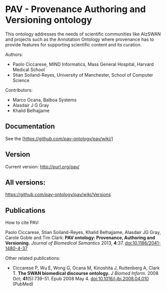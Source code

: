 # PAV - Provenance Authoring and Versioning ontology

This ontology addresses the needs of scientific communities like 
AlzSWAN and projects such as the Annotation Ontology where provenance 
has to provide features for supporting scientific content and its curation.


Authors:

* Paolo Ciccarese, MIND Informatics, Mass General Hospital, Harvard Medical School 
* Stian Soiland-Reyes, University of Manchester, School of Computer Science 

Contributors:

* Marco Ocana, Balboa Systems
* Alasdair J G Gray
* Khalid Belhajjame

## Documentation

See the [https://github.com/pav-ontology/pav/wiki/]

## Version

Current version: http://purl.org/pav/

## All versions:

https://github.com/pav-ontology/pav/wiki/Versions

## Publications

How to cite PAV:

Paolo Ciccarese, Stian Soiland-Reyes, Khalid Belhajjame, Alasdair JG Gray, Carole Goble and Tim Clark:
**PAV ontology: Provenance, Authoring and Versioning.** 
*Journal of Biomedical Semantics* 2013, **4**:37. [doi:10.1186/2041-1480-4-37](http://dx.doi.org/10.1186/2041-1480-4-37)

Other related publications:

 * Ciccarese P, Wu E, Wong G, Ocana M, Kinoshita J, Ruttenberg A, Clark T. **The SWAN biomedical discourse ontology.** *J Biomed Inform.* 2008 Oct; **41**(5):739-51. Epub 2008 May 4. [doi:10.1016/j.jbi.2008.04.010](10.1016/j.jbi.2008.04.010) (PubMed) 

